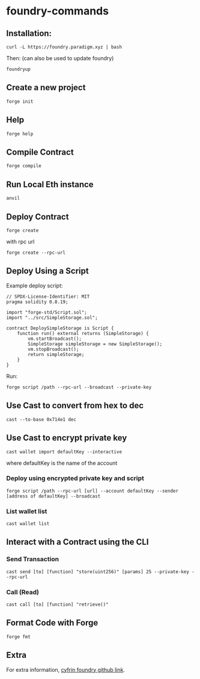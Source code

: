 # foundry-commands

## Installation:

```
curl -L https://foundry.paradigm.xyz | bash
```

Then: (can also be used to update foundry)
```
foundryup
```

## Create a new project

```
forge init
```

## Help

```
forge help
```

 ## Compile Contract

```
forge compile
```

## Run Local Eth instance

```
anvil
```

## Deploy Contract

```
forge create
```

with rpc url

```
forge create --rpc-url
```
## Deploy Using a Script

Example deploy script:

```
// SPDX-License-Identifier: MIT
pragma solidity 0.8.19;

import "forge-std/Script.sol";
import "../src/SimpleStorage.sol";

contract DeploySimpleStorage is Script {
    function run() external returns (SimpleStorage) {
        vm.startBroadcast();
        SimpleStorage simpleStorage = new SimpleStorage();
        vm.stopBroadcast();
        return simpleStorage;
    }
}

```

Run:

```
forge script /path --rpc-url --broadcast --private-key
```

## Use Cast to convert from hex to dec

```
cast --to-base 0x714e1 dec
```

## Use Cast to encrypt private key

```
cast wallet import defaultKey --interactive
```
where defaultKey is the name of the account 

### Deploy using encrypted private key and script

```
forge script /path --rpc-url [url] --account defaultKey --sender [address of defaultKey] --broadcast
```

### List wallet list

```
cast wallet list
```

## Interact with a Contract using the CLI

### Send Transaction

```
cast send [to] [function] "store(uint256)" [params] 25 --private-key --rpc-url
```

### Call (Read)

```
cast call [to] [function] "retrieve()"
```

## Format Code with Forge

```
forge fmt
```

## Extra

For extra information, [cyfrin foundry github link](https://github.com/Cyfrin/foundry-simple-storage-cu).









